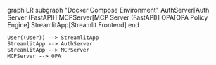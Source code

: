 graph LR
    subgraph "Docker Compose Environment"
        AuthServer[Auth Server (FastAPI)]
        MCPServer[MCP Server (FastAPI)]
        OPA[OPA Policy Engine]
        StreamlitApp[Streamlit Frontend]
    end

    User((User)) --> StreamlitApp
    StreamlitApp --> AuthServer
    StreamlitApp --> MCPServer
    MCPServer --> OPA
